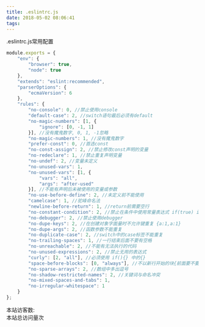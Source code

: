 ```yaml
---
title: .eslintrc.js
date: 2018-05-02 08:06:41
tags:
---
```


.eslintrc.js常用配置
<!-- more -->

```js
module.exports = {
    "env": {
        "browser": true,
        "node": true
    },
    "extends": "eslint:recommended",
    "parserOptions": {
        "ecmaVersion": 6
    },
    "rules": {
        "no-console": 0, //禁止使用console
        "default-case": 2, //switch语句最后必须有default
        "no-magic-numbers": [1, {
            "ignore": [0, -1, 1]
        }], //没有魔鬼数字, 0, 1, -1忽略
        "no-magic-numbers": 1, //没有魔鬼数字
        "prefer-const": 0, //首选const
        "no-const-assign": 2, //禁止修改const声明的变量
        "no-redeclare": 1, //禁止重复声明变量
        "no-undef": 2, //变量未定义
        "no-unused-vars": 1,
        "no-unused-vars": [1, {
            "vars": "all",
            "args": "after-used"
        }], //不能有声明后未被使用的变量或参数
        "no-use-before-define": 2, //未定义前不能使用
        "camelcase": 1, //驼峰命名法
        "newline-before-return": 1, //return前需要空行
        "no-constant-condition": 2, //禁止在条件中使用常量表达式 if(true) if(1)
        "no-debugger": 2, //禁止使用debugger
        "no-dupe-keys": 2, //在创建对象字面量时不允许键重复 {a:1,a:1}
        "no-dupe-args": 2, //函数参数不能重复
        "no-duplicate-case": 2, //switch中的case标签不能重复
        "no-trailing-spaces": 1, //一行结束后面不要有空格
        "no-unreachable": 2, //不能有无法执行的代码
        "no-unused-expressions": 2, //禁止无用的表达式
        "curly": [2, "all"], //必须使用 if(){} 中的{}
        "space-before-blocks": [0, "always"], //不以新行开始的块{前面要不要有空格
        "no-sparse-arrays": 2, //数组中多出逗号
        "no-shadow-restricted-names": 2, //关键词与命名冲突
        "no-mixed-spaces-and-tabs": 1,
        "no-irregular-whitespace": 1
    }
};
```





<!-- 统计访问该博客次数 -->
<div class="powered-by">
<i class="fa fa-user-md"></i><span id="busuanzi_container_site_uv">
  本站访客数:<span id="busuanzi_value_site_uv"></span>
</span>
</div>

<!-- 统计访问该博客总次数 -->
<span id="busuanzi_container_site_pv">
    本站总访问量<span id="busuanzi_value_site_pv"></span>次
</span>